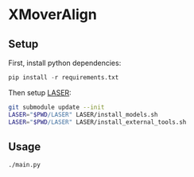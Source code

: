 # XMoverAlign

## Setup

First, install python dependencies:
```python
pip install -r requirements.txt
```
Then setup [LASER](https://github.com/facebookresearch/LASER):
```sh
git submodule update --init
LASER="$PWD/LASER" LASER/install_models.sh
LASER="$PWD/LASER" LASER/install_external_tools.sh
```

## Usage

```sh
./main.py
```
